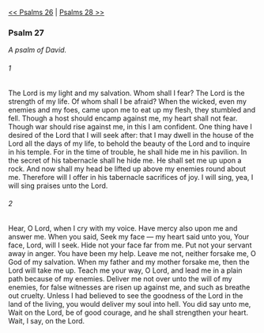 [<< Psalms 26](Psalms%2026)  |  [Psalms 28 >>](Psalms%2028)

### Psalm 27

*A psalm of David.*

###### 1
The Lord is my light and my salvation. Whom shall I fear? The Lord is the strength of my life. Of whom shall I be afraid? When the wicked, even my enemies and my foes, came upon me to eat up my flesh, they stumbled and fell. Though a host should encamp against me, my heart shall not fear. Though war should rise against me, in this I am confident. One thing have I desired of the Lord that I will seek after: that I may dwell in the house of the Lord all the days of my life, to behold the beauty of the Lord and to inquire in his temple. For in the time of trouble, he shall hide me in his pavilion. In the secret of his tabernacle shall he hide me. He shall set me up upon a rock. And now shall my head be lifted up above my enemies round about me. Therefore will I offer in his tabernacle sacrifices of joy. I will sing, yea, I will sing praises unto the Lord.

###### 2
Hear, O Lord, when I cry with my voice. Have mercy also upon me and answer me. When you said, Seek my face — my heart said unto you, Your face, Lord, will I seek. Hide not your face far from me. Put not your servant away in anger. You have been my help. Leave me not, neither forsake me, O God of my salvation. When my father and my mother forsake me, then the Lord will take me up. Teach me your way, O Lord, and lead me in a plain path because of my enemies. Deliver me not over unto the will of my enemies, for false witnesses are risen up against me, and such as breathe out cruelty. Unless I had believed to see the goodness of the Lord in the land of the living, you would deliver my soul into hell. You did say unto me, Wait on the Lord, be of good courage, and he shall strengthen your heart. Wait, I say, on the Lord.